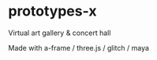 # prototypes-x
Virtual art gallery &amp; concert hall

Made with a-frame / three.js / glitch / maya
